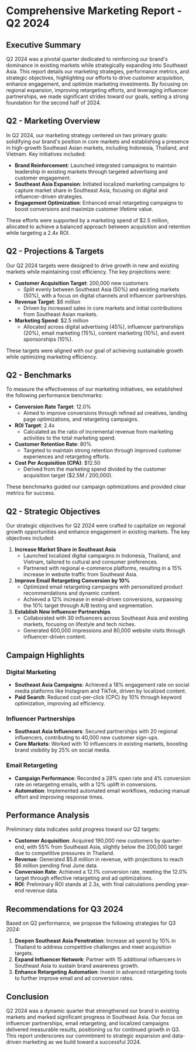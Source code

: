 # Comprehensive Marketing Report - Q2 2024

## Executive Summary
Q2 2024 was a pivotal quarter dedicated to reinforcing our brand's dominance in existing markets while strategically expanding into Southeast Asia. This report details our marketing strategies, performance metrics, and strategic objectives, highlighting our efforts to drive customer acquisition, enhance engagement, and optimize marketing investments. By focusing on regional expansion, improving retargeting efforts, and leveraging influencer partnerships, we made significant strides toward our goals, setting a strong foundation for the second half of 2024.
 
## Q2 - Marketing Overview
In Q2 2024, our marketing strategy centered on two primary goals: solidifying our brand's position in core markets and establishing a presence in high-growth Southeast Asian markets, including Indonesia, Thailand, and Vietnam. Key initiatives included:

- **Brand Reinforcement**: Launched integrated campaigns to maintain leadership in existing markets through targeted advertising and customer engagement.
- **Southeast Asia Expansion**: Initiated localized marketing campaigns to capture market share in Southeast Asia, focusing on digital and influencer-driven strategies.
- **Engagement Optimization**: Enhanced email retargeting campaigns to boost conversions and maximize customer lifetime value.

These efforts were supported by a marketing spend of $2.5 million, allocated to achieve a balanced approach between acquisition and retention while targeting a 2.4x ROI.

## Q2 - Projections & Targets
Our Q2 2024 targets were designed to drive growth in new and existing markets while maintaining cost efficiency. The key projections were:

- **Customer Acquisition Target**: 200,000 new customers
  - Split evenly between Southeast Asia (50%) and existing markets (50%), with a focus on digital channels and influencer partnerships.
- **Revenue Target**: $6 million
  - Driven by increased sales in core markets and initial contributions from Southeast Asian markets.
- **Marketing Spend**: $2.5 million
  - Allocated across digital advertising (45%), influencer partnerships (20%), email marketing (15%), content marketing (10%), and event sponsorships (10%).

These targets were aligned with our goal of achieving sustainable growth while optimizing marketing efficiency.

## Q2 - Benchmarks
To measure the effectiveness of our marketing initiatives, we established the following performance benchmarks:

- **Conversion Rate Target**: 12.0%
  - Aimed to improve conversions through refined ad creatives, landing page optimizations, and retargeting campaigns.
- **ROI Target**: 2.4x
  - Calculated as the ratio of incremental revenue from marketing activities to the total marketing spend.
- **Customer Retention Rate**: 80%
  - Targeted to maintain strong retention through improved customer experiences and retargeting efforts.
- **Cost Per Acquisition (CPA)**: $12.50
  - Derived from the marketing spend divided by the customer acquisition target ($2.5M / 200,000).

These benchmarks guided our campaign optimizations and provided clear metrics for success.

## Q2 - Strategic Objectives
Our strategic objectives for Q2 2024 were crafted to capitalize on regional growth opportunities and enhance engagement in existing markets. The key objectives included:

1. **Increase Market Share in Southeast Asia**
   - Launched localized digital campaigns in Indonesia, Thailand, and Vietnam, tailored to cultural and consumer preferences.
   - Partnered with regional e-commerce platforms, resulting in a 15% increase in website traffic from Southeast Asia.
2. **Improve Email Retargeting Conversion by 10%**
   - Optimized email retargeting campaigns with personalized product recommendations and dynamic content.
   - Achieved a 12% increase in email-driven conversions, surpassing the 10% target through A/B testing and segmentation.
3. **Establish New Influencer Partnerships**
   - Collaborated with 30 influencers across Southeast Asia and existing markets, focusing on lifestyle and tech niches.
   - Generated 600,000 impressions and 80,000 website visits through influencer-driven content.

## Campaign Highlights
### Digital Marketing
- **Southeast Asia Campaigns**: Achieved a 18% engagement rate on social media platforms like Instagram and TikTok, driven by localized content.
- **Paid Search**: Reduced cost-per-click (CPC) by 10% through keyword optimization, improving ad efficiency.

### Influencer Partnerships
- **Southeast Asia Influencers**: Secured partnerships with 20 regional influencers, contributing to 40,000 new customer sign-ups.
- **Core Markets**: Worked with 10 influencers in existing markets, boosting brand visibility by 25% on social media.

### Email Retargeting
- **Campaign Performance**: Recorded a 28% open rate and 4% conversion rate on retargeting emails, with a 12% uplift in conversions.
- **Automation**: Implemented automated email workflows, reducing manual effort and improving response times.

## Performance Analysis
Preliminary data indicates solid progress toward our Q2 targets:

- **Customer Acquisition**: Acquired 190,000 new customers by quarter-end, with 55% from Southeast Asia, slightly below the 200,000 target due to competitive pressures in Thailand.
- **Revenue**: Generated $5.8 million in revenue, with projections to reach $6 million pending final June data.
- **Conversion Rate**: Achieved a 12.1% conversion rate, meeting the 12.0% target through effective retargeting and ad optimizations.
- **ROI**: Preliminary ROI stands at 2.3x, with final calculations pending year-end revenue data.

## Recommendations for Q3 2024
Based on Q2 performance, we propose the following strategies for Q3 2024:

1. **Deepen Southeast Asia Penetration**: Increase ad spend by 10% in Thailand to address competitive challenges and meet acquisition targets.
2. **Expand Influencer Network**: Partner with 15 additional influencers in Southeast Asia to sustain brand awareness growth.
3. **Enhance Retargeting Automation**: Invest in advanced retargeting tools to further improve email and ad conversion rates.

## Conclusion
Q2 2024 was a dynamic quarter that strengthened our brand in existing markets and marked significant progress in Southeast Asia. Our focus on influencer partnerships, email retargeting, and localized campaigns delivered measurable results, positioning us for continued growth in Q3. This report underscores our commitment to strategic expansion and data-driven marketing as we build toward a successful 2024.